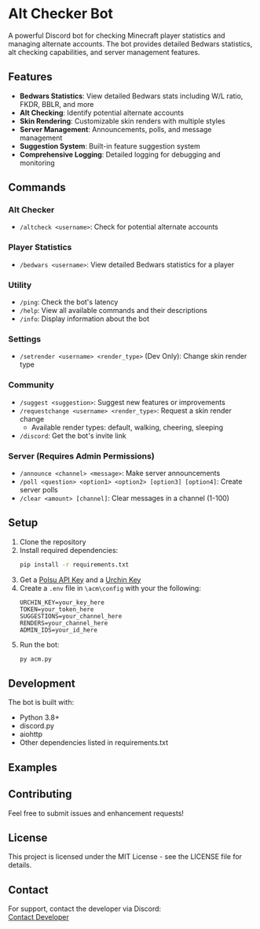 # Alt Checker Bot

A powerful Discord bot for checking Minecraft player statistics and managing alternate accounts. The bot provides detailed Bedwars statistics, alt checking capabilities, and server management features.

## Features

- **Bedwars Statistics**: View detailed Bedwars stats including W/L ratio, FKDR, BBLR, and more
- **Alt Checking**: Identify potential alternate accounts
- **Skin Rendering**: Customizable skin renders with multiple styles
- **Server Management**: Announcements, polls, and message management
- **Suggestion System**: Built-in feature suggestion system
- **Comprehensive Logging**: Detailed logging for debugging and monitoring

## Commands

### Alt Checker
- `/altcheck <username>`: Check for potential alternate accounts

### Player Statistics
- `/bedwars <username>`: View detailed Bedwars statistics for a player

### Utility
- `/ping`: Check the bot's latency
- `/help`: View all available commands and their descriptions
- `/info`: Display information about the bot

### Settings
- `/setrender <username> <render_type>` (Dev Only): Change skin render type

### Community
- `/suggest <suggestion>`: Suggest new features or improvements
- `/requestchange <username> <render_type>`: Request a skin render change
  - Available render types: default, walking, cheering, sleeping
- `/discord`: Get the bot's invite link

### Server (Requires Admin Permissions)
- `/announce <channel> <message>`: Make server announcements
- `/poll <question> <option1> <option2> [option3] [option4]`: Create server polls
- `/clear <amount> [channel]`: Clear messages in a channel (1-100)

## Setup

1. Clone the repository
2. Install required dependencies:
   ```bash
   pip install -r requirements.txt
   ```
3. Get a [Polsu API Key](https://polsu.xyz/api/apikey) and a [Urchin Key](https://discord.gg/zVxT5n9J39)
4. Create a `.env` file in `\acm\config` with your the following:
   ```POLSU_KEY=your_key_here
   URCHIN_KEY=your_key_here
   TOKEN=your_token_here
   SUGGESTIONS=your_channel_here
   RENDERS=your_channel_here
   ADMIN_IDS=your_id_here
   ```
5. Run the bot:
   ```bash
   py acm.py
   ```

## Development

The bot is built with:
- Python 3.8+
- discord.py
- aiohttp
- Other dependencies listed in requirements.txt

## Examples


## Contributing

Feel free to submit issues and enhancement requests!

## License

This project is licensed under the MIT License - see the LICENSE file for details.

## Contact

For support, contact the developer via Discord:  
[Contact Developer](https://discord.gg/BXTeeSBPWE/)
